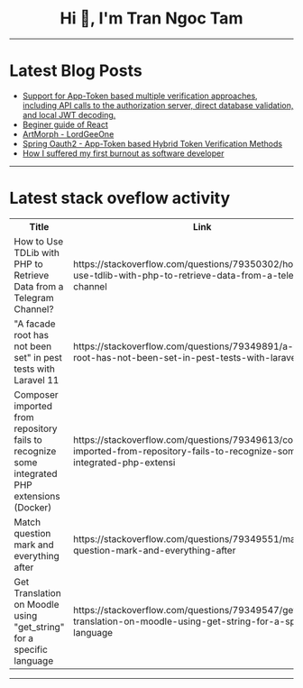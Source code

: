 <h1 align="center">Hi 👋, I'm Tran Ngoc Tam</h1>

---

# Latest Blog Posts 
<!-- BLOG-POST-LIST:START -->
- [Support for App-Token based multiple verification approaches, including API calls to the authorization server, direct database validation, and local JWT decoding.](https://dev.to/andrewkangg/support-for-app-token-based-multiple-verification-approaches-including-api-calls-to-the-11bb)
- [Beginer guide of React](https://dev.to/sachin841/beginer-guide-of-react-4dpg)
- [ArtMorph - LordGeeOne](https://dev.to/lord_gee_one/artmorph-lordgeeone-177m)
- [Spring Oauth2 - App-Token based Hybrid Token Verification Methods](https://dev.to/andrewkangg/spring-oauth2-app-token-based-hybrid-token-verification-methods-58i8)
- [How I suffered my first burnout as software developer](https://dev.to/ksaaskil/how-i-suffered-my-first-burnout-as-software-developer-2mb7)
<!-- BLOG-POST-LIST:END -->

---

# Latest stack oveflow activity
<table>
  <tr><th>Title</th><th>Link</th></tr>
  <!-- STACKOVERFLOW:START --><tr><td>How to Use TDLib with PHP to Retrieve Data from a Telegram Channel?</td><td>https://stackoverflow.com/questions/79350302/how-to-use-tdlib-with-php-to-retrieve-data-from-a-telegram-channel</td></tr><tr><td>&quot;A facade root has not been set&quot; in pest tests with Laravel 11</td><td>https://stackoverflow.com/questions/79349891/a-facade-root-has-not-been-set-in-pest-tests-with-laravel-11</td></tr><tr><td>Composer imported from repository fails to recognize some integrated PHP extensions &lpar;Docker&rpar;</td><td>https://stackoverflow.com/questions/79349613/composer-imported-from-repository-fails-to-recognize-some-integrated-php-extensi</td></tr><tr><td>Match question mark and everything after</td><td>https://stackoverflow.com/questions/79349551/match-question-mark-and-everything-after</td></tr><tr><td>Get Translation on Moodle using &quot;get_string&quot; for a specific language</td><td>https://stackoverflow.com/questions/79349547/get-translation-on-moodle-using-get-string-for-a-specific-language</td></tr><!-- STACKOVERFLOW:END -->
</table>

---


